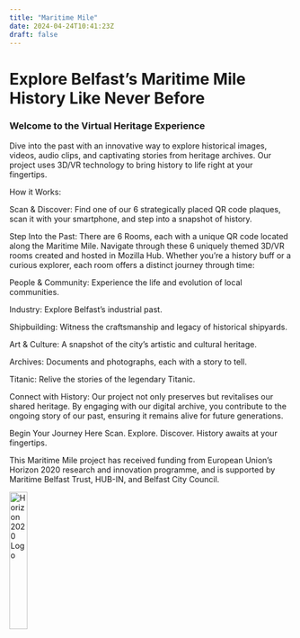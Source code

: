 ```yaml
---
title: "Maritime Mile"
date: 2024-04-24T10:41:23Z
draft: false
---
```


# Explore Belfast’s Maritime Mile History Like Never Before

### Welcome to the Virtual Heritage Experience

Dive into the past with an innovative way to explore historical images, videos, audio clips, and captivating stories from heritage archives. Our project uses 3D/VR technology to bring history to life right at your fingertips.

How it Works:

Scan & Discover: Find one of our 6 strategically placed QR code plaques, scan it with your smartphone, and step into a snapshot of history. 

Step Into the Past: There are 6 Rooms, each with a unique QR code located along the Maritime Mile. Navigate through these 6 uniquely themed 3D/VR rooms created and hosted in Mozilla Hub. Whether you’re a history buff or a curious explorer, each room offers a distinct journey through time:

People & Community: Experience the life and evolution of local communities.

Industry: Explore Belfast’s industrial past.

Shipbuilding: Witness the craftsmanship and legacy of historical shipyards.

Art & Culture: A snapshot of the city’s artistic and cultural heritage.

Archives: Documents and photographs, each with a story to tell.

Titanic: Relive the stories of the legendary Titanic.

Connect with History:
Our project not only preserves but revitalises our shared heritage. By engaging with our digital archive, you contribute to the ongoing story of our past, ensuring it remains alive for future generations.

Begin Your Journey Here
Scan. Explore. Discover. History awaits at your fingertips.

This Maritime Mile project has received funding from European Union’s Horizon 2020 research and innovation programme, and is supported by Maritime Belfast Trust, HUB-IN, and Belfast City Council.

<img alt="Horizon 2020 Logo" src="/images/horizon2020.png" style="width:25%;">

